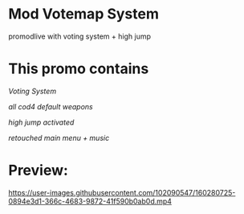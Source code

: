 # Mod Votemap System
promodlive with voting system + high jump
# This promo contains
*Voting System*

*all cod4 default weapons*

*high jump activated*

*retouched main menu + music*

# Preview:

https://user-images.githubusercontent.com/102090547/160280725-0894e3d1-366c-4683-9872-41f590b0ab0d.mp4

